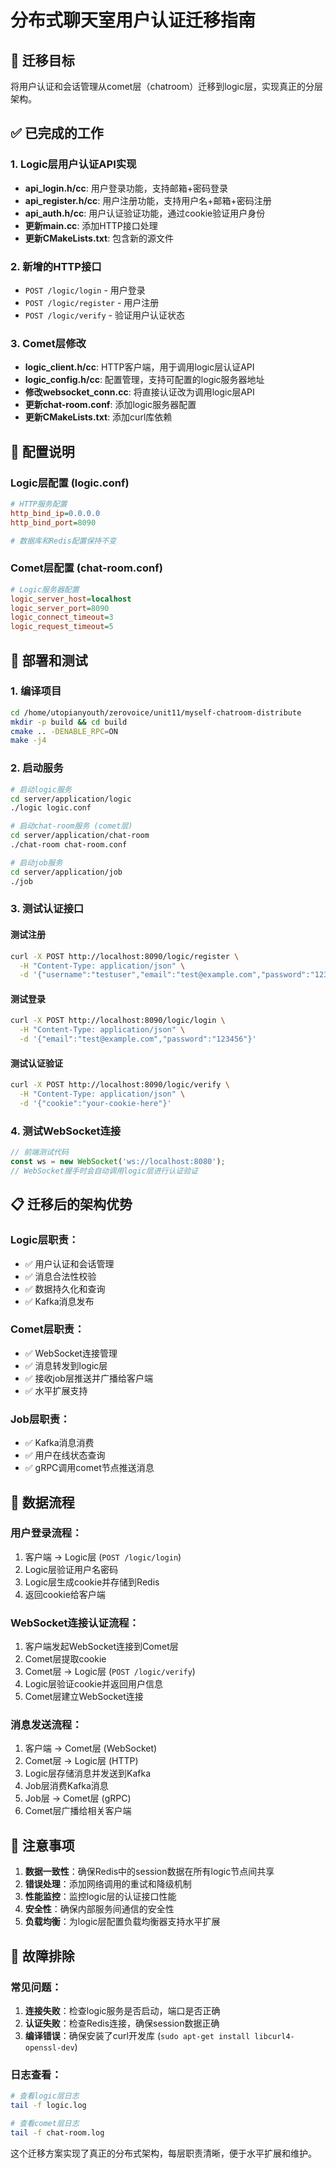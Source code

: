 # 分布式聊天室用户认证迁移指南

## 🎯 迁移目标
将用户认证和会话管理从comet层（chatroom）迁移到logic层，实现真正的分层架构。

## ✅ 已完成的工作

### 1. Logic层用户认证API实现
- **api_login.h/cc**: 用户登录功能，支持邮箱+密码登录
- **api_register.h/cc**: 用户注册功能，支持用户名+邮箱+密码注册
- **api_auth.h/cc**: 用户认证验证功能，通过cookie验证用户身份
- **更新main.cc**: 添加HTTP接口处理
- **更新CMakeLists.txt**: 包含新的源文件

### 2. 新增的HTTP接口
- `POST /logic/login` - 用户登录
- `POST /logic/register` - 用户注册  
- `POST /logic/verify` - 验证用户认证状态

### 3. Comet层修改
- **logic_client.h/cc**: HTTP客户端，用于调用logic层认证API
- **logic_config.h/cc**: 配置管理，支持可配置的logic服务器地址
- **修改websocket_conn.cc**: 将直接认证改为调用logic层API
- **更新chat-room.conf**: 添加logic服务器配置
- **更新CMakeLists.txt**: 添加curl库依赖

## 🔧 配置说明

### Logic层配置 (logic.conf)
```ini
# HTTP服务配置
http_bind_ip=0.0.0.0
http_bind_port=8090

# 数据库和Redis配置保持不变
```

### Comet层配置 (chat-room.conf)
```ini
# Logic服务器配置
logic_server_host=localhost
logic_server_port=8090
logic_connect_timeout=3
logic_request_timeout=5
```

## 🚀 部署和测试

### 1. 编译项目
```bash
cd /home/utopianyouth/zerovoice/unit11/myself-chatroom-distribute
mkdir -p build && cd build
cmake .. -DENABLE_RPC=ON
make -j4
```

### 2. 启动服务
```bash
# 启动logic服务
cd server/application/logic
./logic logic.conf

# 启动chat-room服务 (comet层)
cd server/application/chat-room  
./chat-room chat-room.conf

# 启动job服务
cd server/application/job
./job
```

### 3. 测试认证接口

#### 测试注册
```bash
curl -X POST http://localhost:8090/logic/register \
  -H "Content-Type: application/json" \
  -d '{"username":"testuser","email":"test@example.com","password":"123456"}'
```

#### 测试登录
```bash
curl -X POST http://localhost:8090/logic/login \
  -H "Content-Type: application/json" \
  -d '{"email":"test@example.com","password":"123456"}'
```

#### 测试认证验证
```bash
curl -X POST http://localhost:8090/logic/verify \
  -H "Content-Type: application/json" \
  -d '{"cookie":"your-cookie-here"}'
```

### 4. 测试WebSocket连接
```javascript
// 前端测试代码
const ws = new WebSocket('ws://localhost:8080');
// WebSocket握手时会自动调用logic层进行认证验证
```

## 📋 迁移后的架构优势

### Logic层职责：
- ✅ 用户认证和会话管理
- ✅ 消息合法性校验
- ✅ 数据持久化和查询
- ✅ Kafka消息发布

### Comet层职责：
- ✅ WebSocket连接管理
- ✅ 消息转发到logic层
- ✅ 接收job层推送并广播给客户端
- ✅ 水平扩展支持

### Job层职责：
- ✅ Kafka消息消费
- ✅ 用户在线状态查询
- ✅ gRPC调用comet节点推送消息

## 🔄 数据流程

### 用户登录流程：
1. 客户端 → Logic层 (`POST /logic/login`)
2. Logic层验证用户名密码
3. Logic层生成cookie并存储到Redis
4. 返回cookie给客户端

### WebSocket连接认证流程：
1. 客户端发起WebSocket连接到Comet层
2. Comet层提取cookie
3. Comet层 → Logic层 (`POST /logic/verify`)
4. Logic层验证cookie并返回用户信息
5. Comet层建立WebSocket连接

### 消息发送流程：
1. 客户端 → Comet层 (WebSocket)
2. Comet层 → Logic层 (HTTP)
3. Logic层存储消息并发送到Kafka
4. Job层消费Kafka消息
5. Job层 → Comet层 (gRPC)
6. Comet层广播给相关客户端

## 📝 注意事项

1. **数据一致性**：确保Redis中的session数据在所有logic节点间共享
2. **错误处理**：添加网络调用的重试和降级机制
3. **性能监控**：监控logic层的认证接口性能
4. **安全性**：确保内部服务间通信的安全性
5. **负载均衡**：为logic层配置负载均衡器支持水平扩展

## 🐛 故障排除

### 常见问题：
1. **连接失败**：检查logic服务是否启动，端口是否正确
2. **认证失败**：检查Redis连接，确保session数据正确
3. **编译错误**：确保安装了curl开发库 (`sudo apt-get install libcurl4-openssl-dev`)

### 日志查看：
```bash
# 查看logic层日志
tail -f logic.log

# 查看comet层日志  
tail -f chat-room.log
```

这个迁移方案实现了真正的分布式架构，每层职责清晰，便于水平扩展和维护。